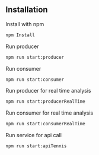 
## Installation

Install  with npm

```bash
npm Install
```
    
Run producer
```bash
npm run start:producer
``` 

Run consumer
```bash
npm run start:consumer
``` 

Run producer for real time analysis
```bash
npm run start:producerRealTime
``` 

Run consumer for real time analysis
```bash
npm run start:consumerRealTime
``` 
Run service for api call
```bash
npm run start:apiTennis
``` 